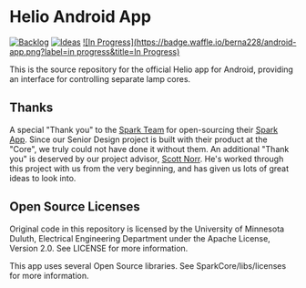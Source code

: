 # Helio Android App
[![Backlog](https://badge.waffle.io/berna228/android-app.png?label=Backlog&title=Backlog)](http://waffle.io/berna228/android-app)
[![Ideas](https://badge.waffle.io/berna228/android-app.png?label=ideas&title=Ideas)](http://waffle.io/berna228/android-app)
[![In Progress](https://badge.waffle.io/berna228/android-app.png?label=in progress&title=In Progress)](http://waffle.io/berna228/android-app)

This is the source repository for the official Helio app for Android, providing an interface for controlling separate lamp cores.

## Thanks
A special "Thank you" to the [Spark Team](spark.io) for open-sourcing their [Spark App](https://github.com/spark/android-app/).
Since our Senior Design project is built with their product at the "Core", we truly could not have done it without them.
An additional "Thank you" is deserved by our project advisor, [Scott Norr](www.d.umn.edu/~snorr). He's worked through this project with us from the very beginning, and has given us lots of great ideas to look into.

## Open Source Licenses

Original code in this repository is licensed by the University of Minnesota Duluth, Electrical Engineering Department under the Apache License, Version 2.0.
See LICENSE for more information.

This app uses several Open Source libraries. See SparkCore/libs/licenses for more information.
